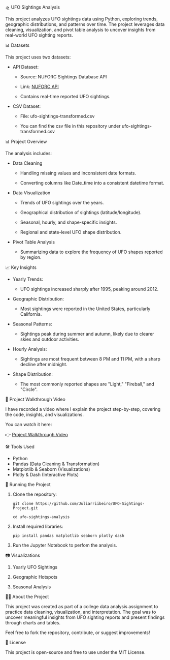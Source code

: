 🛸 UFO Sightings Analysis

This project analyzes UFO sightings data using Python, exploring trends, geographic distributions, and patterns over time. The project leverages data cleaning, visualization, and pivot table analysis to uncover insights from real-world UFO sighting reports.

📊 Datasets

This project uses two datasets:

- API Dataset:

    - Source: NUFORC Sightings Database API

    - Link: [NUFORC API](https://nuforc-sightings-database-api.herokuapp.com/sightings)

    - Contains real-time reported UFO sightings.


- CSV Dataset:

  - File: ufo-sightings-transformed.csv

  - You can find the csv file in this repository under ufo-sightings-transformed.csv
  

📊 Project Overview


The analysis includes:

- Data Cleaning
  
  - Handling missing values and inconsistent date formats.

  - Converting columns like Date_time into a consistent datetime format.

- Data Visualization
  
  - Trends of UFO sightings over the years.

  - Geographical distribution of sightings (latitude/longitude).

  - Seasonal, hourly, and shape-specific insights.

  - Regional and state-level UFO shape distribution.

- Pivot Table Analysis
  
  - Summarizing data to explore the frequency of UFO shapes reported by region.

📈 Key Insights


- Yearly Trends:
  
  - UFO sightings increased sharply after 1995, peaking around 2012.

- Geographic Distribution:
  
  - Most sightings were reported in the United States, particularly California.

- Seasonal Patterns:
  
  - Sightings peak during summer and autumn, likely due to clearer skies and outdoor activities.

- Hourly Analysis:
  
  - Sightings are most frequent between 8 PM and 11 PM, with a sharp decline after midnight.

- Shape Distribution:
  
  - The most commonly reported shapes are "Light," "Fireball," and "Circle".

🎥 Project Walkthrough Video


I have recorded a video where I explain the project step-by-step, covering the code, insights, and visualizations. 

You can watch it here:


👉 [Project Walkthrough Video](https://www.youtube.com/watch?v=v-y-22MzDHA)

🛠 Tools Used


- Python
- Pandas (Data Cleaning & Transformation)
- Matplotlib & Seaborn (Visualizations)
- Plotly & Dash (Interactive Plots)

🚀 Running the Project

1. Clone the repository:
   
       git clone https://github.com/Juliarriibeiro/UFO-Sightings-Project.git
    
       cd ufo-sightings-analysis

3. Install required libraries:
   
       pip install pandas matplotlib seaborn plotly dash

5. Run the Jupyter Notebook to perfom the analysis.

📷 Visualizations
1. Yearly UFO Sightings

2. Geographic Hotspots

3. Seasonal Analysis

👨‍💻 About the Project

This project was created as part of a college data analysis assignment to practice data cleaning, visualization, and interpretation. The goal was to uncover meaningful insights from UFO sighting reports and present findings through charts and tables.

Feel free to fork the repository, contribute, or suggest improvements!

📝 License


This project is open-source and free to use under the MIT License.

